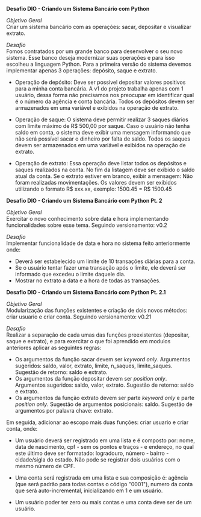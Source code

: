 **Desafio DIO - Criando um Sistema Bancário com Python**

_Objetivo Geral_  
Criar um sistema bancário com as operações: sacar, depositar e visualizar extrato.

_Desafio_  
Fomos contratados por um grande banco para desenvolver o seu novo sistema. Esse banco deseja modernizar suas operações e para isso escolheu a linguagem Python. Para a primeira versão do sistema devemos implementar apenas 3 operações: depósito, saque e extrato.

- Operação de depósito: Deve ser possível depositar valores positivos para a minha conta bancária. A v1 do projeto trabalha apenas com 1 usuário, dessa forma não precisamos nos preocupar em identificar qual é o número da agência e conta bancária. Todos os depósitos devem ser armazenados em uma variável e exibidos na operação de extrato.
- Operação de saque: O sistema deve permitir realizar 3 saques diários com limite máximo de R$ 500,00 por saque. Caso o usuário não tenha saldo em conta, o sistema deve exibir uma mensagem informando que não será possível sacar o dinheiro por falta de saldo. Todos os saques devem ser armazenados em uma variável e exibidos na operação de extrato.

- Operação de extrato: Essa operação deve listar todos os depósitos e saques realizados na conta. No fim da listagem deve ser exibido o saldo atual da conta. Se o extrato estiver em branco, exibir a mensagem: Não foram realizadas movimentações.
  Os valores devem ser exibidos utilizando o formato R$ xxx.xx, exemplo: 1500.45 = R$ 1500.45

**Desafio DIO - Criando um Sistema Bancário com Python Pt. 2**

_Objetivo Geral_  
Exercitar o novo conhecimento sobre data e hora implementando funcionalidades sobre esse tema. Seguindo versionamento: v0.2

_Desafio_  
Implementar funcionalidade de data e hora no sistema feito anteriormente onde:

- Deverá ser estabelecido um limite de 10 transações diárias para a conta.
- Se o usuário tentar fazer uma transação após o limite, ele deverá ser informado que excedeu o limite daquele dia.
- Mostrar no extrato a data e a hora de todas as transações.

**Desafio DIO - Criando um Sistema Bancário com Python Pt. 2.1**

_Objetivo Geral_  
Modularização das funções existentes e criação de dois novos métodos: criar usuario e criar conta. Seguindo versionamento: v0.21

_Desafio_  
Realizar a separação de cada umas das funções preexistentes (depositar, saque e extrato), e para exercitar o que foi aprendido em modulos anteriores aplicar as seguintes regras:

- Os argumentos da função sacar devem ser _keyword only_. Argumentos sugeridos: saldo, valor, extrato, limite, n_saques, limite_saques. Sugestão de retorno: saldo e extrato.
- Os argumentos da função depositar devem ser _position only_. Argumentos sugeridos: saldo, valor, extrato. Sugestão de retorno: saldo e extrato.
- Os argumentos da função extrato devem ser parte _keyword only_ e parte _position only_. Sugestão de argumentos posicionais: saldo. Sugestão de argumentos por palavra chave: extrato.

Em seguida, adicionar ao escopo mais duas funções: criar usuario e criar conta, onde:

- Um usuário deverá ser registrado em uma lista e é composto por: nome, data de nascimento, cpf - sem os pontos e traços - e endereço, no qual este último deve ser formatado: logradouro, número - bairro - cidade/sigla do estado. Não pode se registrar dois usuários com o mesmo número de CPF.

- Uma conta será registrada em uma lista e sua composição é: agência (que será padrão para todas contas o código "0001"), numero da conta que será auto-incremental, inicializando em 1 e um usuário.

- Um usuário poder ter zero ou mais contas e uma conta deve ser de um usuário.
